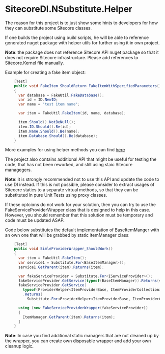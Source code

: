 # SitecoreDI.NSubstitute.Helper
The reason for this project is to just show some hints to developers for how they can substitute some Sitecore classes.

If one builds the project using build scripts, he will be able to reference generated nuget package with helper utils for further using it in own project.

**Note**: the package does not reference Sitecore API nuget package so that it does not require Sitecore infrastructure. Please add references to Sitecore.Kernel file manually.

Example for creating a fake item object:
```c#
    [Test]
    public void FakeItem_ShouldReturn_FakeItemWithSpecifiedParameters()
    {
      var database = FakeUtil.FakeDatabase();
      var id = ID.NewID;
      var name = "test item name";

      var item = FakeUtil.FakeItem(id, name, database);

      item.Should().NotBeNull();
      item.ID.Should().Be(id);
      item.Name.Should().Be(name);
      item.Database.Should().Be(database);
    }
```


More examples for using helper methods you can find [here](https://github.com/smarchenko/SitecoreDI.NSubstitute.Helper/blob/master/code/Sitecore.NSubstitute.UnitTests/FakeUtilTester.cs)


The project also contains additional API that might be useful for testing the code, that has not been reworked, and still using staic Sitecore managegers.

**Note**: it is strongly recommended not to use this API and update the code to use DI instead. If this is not possible, please consider to extract usages of Siteocre statics to a separate virtual methods, so that they can be substituted in pure Unit Tests using proxy classes. 

If these optoions do not work for your solution, then you can try to use the FakeServiceProviderWrapper class that is designed to help in this case. However, you should remember that this solution must be temporary and code must be updated ASAP.

Code below substitutes the default implementation of BaseItemManger with an own one that will be grabbed by static ItemManager class:
```c#
    [Test]
    public void SimleProviderWrapper_ShouldWork()
    {
      var item = FakeUtil.FakeItem();
      var service1 = Substitute.For<BaseItemManager>();
      service1.GetParent(item).Returns(item);

      var fakeServiceProvider = Substitute.For<IServiceProvider>();
      fakeServiceProvider.GetService(typeof(BaseItemManager)).Returns(service1);
      fakeServiceProvider.GetService(
        typeof(ProviderHelper<ItemProviderBase, ItemProviderCollection>))
        .Returns(
          Substitute.For<ProviderHelper<ItemProviderBase, ItemProviderCollection>>("/somepath"));

      using (new FakeServiceProviderWrapper(fakeServiceProvider))
      {
        ItemManager.GetParent(item).Returns(item);
      }
    }
```

**Note**: In case you find additional static managers that are not cleaned up by the wrapper, you can create own disposable wrapper and add your own cleanup logic. 